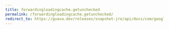```yaml
---
title: forwardingloadingcache.getunchecked
permalink: /forwardingloadingcache.getunchecked/
redirect_to: https://guava.dev/releases/snapshot-jre/api/docs/com/google/common/cache/ForwardingLoadingCache.html#getUnchecked-K-
---
```

